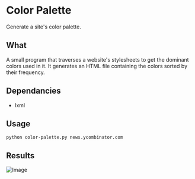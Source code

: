 # Color Palette

Generate a site's color palette. 

## What

A small program that traverses a website's stylesheets to get the dominant colors used in it. It generates an HTML file containing the 
colors sorted by their frequency.

## Dependancies

- lxml

## Usage

    python color-palette.py news.ycombinator.com

## Results

![Image](http://dl.dropbox.com/u/9555677/color-palette.JPG)
